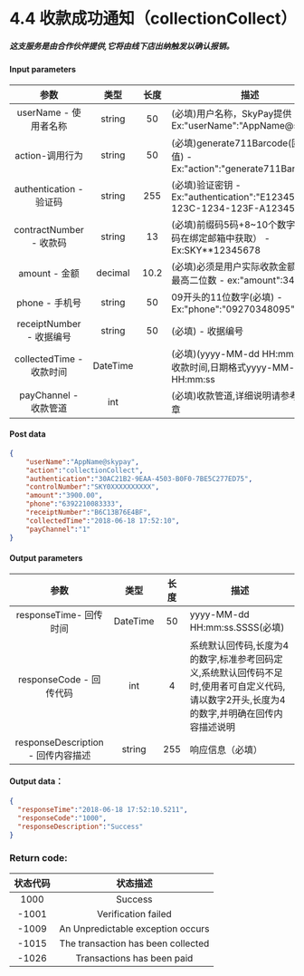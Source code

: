 # 4.4 收款成功通知（collectionCollect）
##### 这支服务是由合作伙伴提供,它将由线下店出纳触发以确认报销。

#### Input parameters
| 参数                        |    类型     | 长度    |描述|
| :-------------------------: | :-----------: |:-----:|--------------------------------|   
|userName - 使用者名称|string|50|(必填)用户名称，SkyPay提供 - Ex:"userName":"AppName@skypay"|
|action-调用行为|string|50|(必填)generate711Barcode(固定参数值) - Ex:"action":"generate711Barcode"|
|authentication  - 验证码|string |255|(必填)验证密钥 - Ex:"authentication":"E1234567-123C-1234-123F-A12345670"|
|contractNumber - 收款码|string|13|(必填)前缀码5码+8~10个数字（前缀码在绑定邮箱中获取） - Ex:SKY**12345678|
|amount - 金额|decimal|10.2|(必填)必须是用户实际收款金额,小数点最高二位数 -  ex:"amount":3400.00|
|phone - 手机号|string|50|09开头的11位数字(必填)  - Ex:"phone":"09270348095"|
|receiptNumber - 收据编号|string|50|(必填) - 收据编号|
|collectedTime - 收款时间|DateTime| |(必填)(yyyy-MM-dd HH:mm:ss) -  - 收款时间,日期格式yyyy-MM-dd HH:mm:ss|
|payChannel - 收款管道|int||(必填)收款管道,详细说明请参考第10章|

#### Post data

```json
{
    "userName":"AppName@skypay",
    "action":"collectionCollect",
    "authentication":"30AC21B2-9EAA-4503-B0F0-7BE5C277ED75",
    "controlNumber":"SKY0XXXXXXXXXX",
    "amount":"3900.00",
    "phone":"6392210083333",
    "receiptNumber":"B6C13B76E4BF",
    "collectedTime":"2018-06-18 17:52:10",
    "payChannel":"1"
}
```

#### Output parameters
| 参数                        |    类型     | 长度    |描述|
| :-------------------------: | :-----------: |:-----:|--------------------------------|   
|responseTime- 回传时间|DateTime|50|yyyy-MM-dd HH:mm:ss.SSSS(必填)|
|responseCode - 回传代码|int|4|系统默认回传码,长度为4的数字,标准参考回码定义,系统默认回传码不足时,使用者可自定义代码,请以数字2开头,长度为4的数字,并明确在回传内容描述说明|
|responseDescription - 回传内容描述|string|255|响应信息（必填）|

#### Output data：

```json
{
  "responseTime":"2018-06-18 17:52:10.5211",
  "responseCode":"1000",
  "responseDescription":"Success"
}
```

### Return code:

| 状态代码                        |   状态描述    | 
| :-------------------------: | :-----------: |
|1000 |Success|
|-1001|Verification  failed|
|-1009|An Unpredictable exception occurs|
|-1015|The transaction has been collected|
|-1026|Transactions has been paid|








